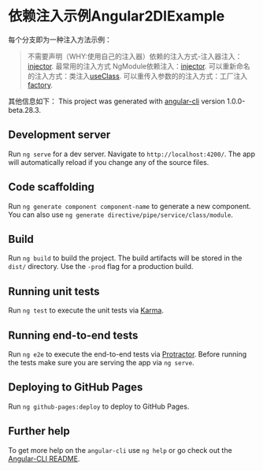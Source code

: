 
# 依赖注入示例Angular2DIExample
每个分支即为一种注入方法示例：

> 不需要声明（WHY:使用自己的注入器）依赖的注入方式-注入器注入：[injector](https://github.com/myoneray/Angular2-DI-example/tree/injector).
> 最常用的注入方式  NgModule依赖注入：[injector](https://github.com/myoneray/Angular2-DI-example/tree/NgModule).
> 可以重新命名的注入方式：类注入[useClass](https://github.com/myoneray/Angular2-DI-example/tree/class).
> 可以重传入参数的的注入方式：工厂注入[factory](https://github.com/myoneray/Angular2-DI-example/tree/factory).



其他信息如下：
This project was generated with [angular-cli](https://github.com/angular/angular-cli) version 1.0.0-beta.28.3.

## Development server
Run `ng serve` for a dev server. Navigate to `http://localhost:4200/`. The app will automatically reload if you change any of the source files.

## Code scaffolding

Run `ng generate component component-name` to generate a new component. You can also use `ng generate directive/pipe/service/class/module`.

## Build

Run `ng build` to build the project. The build artifacts will be stored in the `dist/` directory. Use the `-prod` flag for a production build.

## Running unit tests

Run `ng test` to execute the unit tests via [Karma](https://karma-runner.github.io).

## Running end-to-end tests

Run `ng e2e` to execute the end-to-end tests via [Protractor](http://www.protractortest.org/).
Before running the tests make sure you are serving the app via `ng serve`.

## Deploying to GitHub Pages

Run `ng github-pages:deploy` to deploy to GitHub Pages.

## Further help

To get more help on the `angular-cli` use `ng help` or go check out the [Angular-CLI README](https://github.com/angular/angular-cli/blob/master/README.md).
